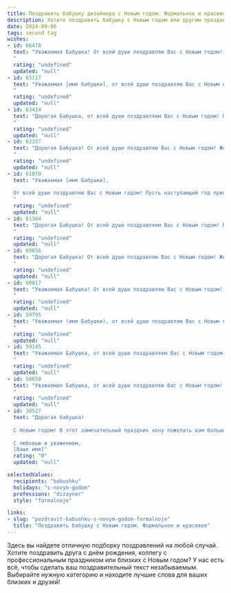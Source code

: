 ```yaml
---
title: Поздравить бабушку дизайнера с Новым годом. Формальное и красивое
description: Хотите поздравить бабушку с Новым годом или другим праздником? Наш ИИ создаст незабываемое поздравление, а вы обязательно выделитесь среди других.  
date: 2024-09-06
tags: second tag
wishes:
- id: 66478
  text: "Уважаемая Бабушка! От всей души поздравляю Вас с Новым годом! Желаю Вам крепкого здоровья, вдохновения и творческих успехов в Вашем любимом деле — дизайне. Пусть новый год принесет Вам радость, тепло и уют в семейном кругу.
  "
  rating: "undefined"
  updated: "null"
- id: 65117
  text: "Уважаемая [имя бабушки], от всей души поздравляю Вас с Новым годом! Желаю Вам крепкого здоровья, семейного благополучия, вдохновения и творческих успехов в Вашей работе дизайнера. Пусть наступающий год принесет Вам радость, мир и уют!
  "
  rating: "undefined"
  updated: "null"
- id: 63434
  text: "Дорогая Бабушка, от всей души поздравляем Вас с Новым годом! Пусть этот год принесет Вам вдохновение, новые творческие идеи и радость от реализации Ваших дизайнерских проектов. Желаем Вам крепкого здоровья, семейного благополучия и ярких праздничных мгновений!
  "
  rating: "undefined"
  updated: "null"
- id: 62337
  text: "Дорогая Бабушка! От всей души поздравляю Вас с Новым годом! Желаю, чтобы 2024 год был полон ярких красок, вдохновения и творческой энергии, как Ваши лучшие дизайнерские работы. Пусть этот год принесёт Вам здоровье, благополучие и много радостных мгновений!
  "
  rating: "undefined"
  updated: "null"
- id: 61870
  text: "Уважаемая [имя Бабушки],
  
  От всей души поздравляю Вас с Новым годом! Пусть наступающий год принесет Вам крепкое здоровье, творческое вдохновение и множество радостных моментов. Желаю Вам ярких и вдохновляющих проектов, новых идей и успехов в Вашем любимом деле – дизайне. Пусть каждый день будет наполнен красотой и гармонией!
  "
  rating: "undefined"
  updated: "null"
- id: 61364
  text: "Дорогая Бабушка! От всей души поздравляем Вас с Новым годом! Пусть он наполнится яркими красками творческих идей, как палитра талантливого дизайнера! Желаем Вам крепкого здоровья, счастья, вдохновения и новых, интересных проектов!
  "
  rating: "undefined"
  updated: "null"
- id: 60856
  text: "Дорогая Бабушка! От всей души поздравляю Вас с Новым годом! Желаю Вам крепкого здоровья, радости, семейного тепла и вдохновения, которое позволит Вам творить новые шедевры в дизайне. Пусть наступающий год будет полон ярких красок и интересных проектов!
  "
  rating: "undefined"
  updated: "null"
- id: 60017
  text: "Уважаемая Бабушка! От всей души поздравляю Вас с Новым годом! Желаю Вам крепкого здоровья, благополучия, вдохновения и творческих успехов в Вашей работе дизайнера. Пусть новый год принесет Вам множество радостных моментов, новых идей и ярких красок!
  "
  rating: "undefined"
  updated: "null"
- id: 59795
  text: "Уважаемая (имя Бабушки), от всей души поздравляю Вас с Новым годом! Желаю Вам крепкого здоровья, душевного тепла и творческого вдохновения в Новом году! Пусть он будет полон ярких красок, интересных проектов и радостных моментов. Счастья Вам, благополучия и всего самого доброго!
  "
  rating: "undefined"
  updated: "null"
- id: 59145
  text: "Уважаемая Бабушка, от всей души поздравляем Вас с Новым годом! Пусть этот год принесет Вам много радости, вдохновения и творческих успехов!  Мы желаем Вам крепкого здоровья, благополучия и, конечно же, новых креативных идей в Вашей работе дизайнера.
  "
  rating: "undefined"
  updated: "null"
- id: 58650
  text: "Уважаемая Бабушка, от всей души поздравляю Вас с Новым годом! Пусть этот год принесет Вам множество ярких и вдохновляющих идей, а Ваши творческие работы, как всегда, будут полны красоты и изыска. Желаю Вам крепкого здоровья, душевного тепла и праздничного настроения!
  "
  rating: "undefined"
  updated: "null"
- id: 38527
  text: "Дорогая бабушка!
  
  С Новым годом! В этот замечательный праздник хочу пожелать вам больше вдохновения и ярких идей, чтобы каждый ваш дизайнерский проект приносил вам радость и удовлетворение. Пусть наступающий год станет для вас временем смелых свершений, красоты и гармонии во всем.
  
  С любовью и уважением,
  [Ваше имя]"
  rating: "0"
  updated: "null"

selectedValues:
  recipients: "babushku"
  holidays: "s-novym-godom"
  professions: "dizayner"
  style: "formalnoje"

links:
- slug: "pozdravit-babushku-s-novym-godom-formalnoje"
  title: "Поздравить бабушку с Новым годом. Формальное и красивое"
---
```


Здесь вы найдете отличную подборку поздравлений на любой случай. 
Хотите поздравить друга с днём рождения, коллегу с профессиональным праздником или близких с Новым годом? У нас есть всё, чтобы сделать ваш поздравительный текст незабываемым. Выбирайте нужную категорию и находите лучшие слова для ваших близких и друзей!
